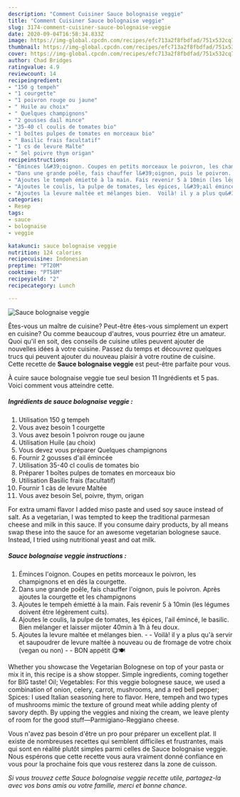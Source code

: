 ```yaml
---
description: "Comment Cuisiner Sauce bolognaise veggie"
title: "Comment Cuisiner Sauce bolognaise veggie"
slug: 3174-comment-cuisiner-sauce-bolognaise-veggie
date: 2020-09-04T16:58:34.833Z
image: https://img-global.cpcdn.com/recipes/efc713a2f8fbdfad/751x532cq70/sauce-bolognaise-veggie-photo-principale-de-la-recette.jpg
thumbnail: https://img-global.cpcdn.com/recipes/efc713a2f8fbdfad/751x532cq70/sauce-bolognaise-veggie-photo-principale-de-la-recette.jpg
cover: https://img-global.cpcdn.com/recipes/efc713a2f8fbdfad/751x532cq70/sauce-bolognaise-veggie-photo-principale-de-la-recette.jpg
author: Chad Bridges
ratingvalue: 4.9
reviewcount: 14
recipeingredient:
- "150 g tempeh"
- "1 courgette"
- "1 poivron rouge ou jaune"
- " Huile au choix"
- " Quelques champignons"
- "2 gousses dail mince"
- "35-40 cl coulis de tomates bio"
- "1 boîtes pulpes de tomates en morceaux bio"
- " Basilic frais facultatif"
- "1 cs de levure Malte"
- " Sel poivre thym origan"
recipeinstructions:
- "Éminces l&#39;oignon. Coupes en petits morceaux le poivron, les champignons et en dés la courgette."
- "Dans une grande poêle, fais chauffer l&#39;oignon, puis le poivron. Après ajoutes la courgette et les champignons"
- "Ajoutes le tempeh émietté à la main. Fais revenir 5 à 10min (les légumes doivent être légèrement cuits)."
- "Ajoutes le coulis, la pulpe de tomates, les épices, l&#39;ail émincé, le basilic. Bien mélanger et laisser mijoter 40min à 1h à feu doux."
- "Ajoutes la levure maltée et mélanges bien.  Voilà! il y a plus qu&#39;à servir et saupoudrer de levure maltée à nouveau ou de fromage de votre choix (vegan ou non)  BON appétit 😋🍽"
categories:
- Resep
tags:
- sauce
- bolognaise
- veggie

katakunci: sauce bolognaise veggie 
nutrition: 124 calories
recipecuisine: Indonesian
preptime: "PT20M"
cooktime: "PT58M"
recipeyield: "2"
recipecategory: Lunch

---
```



![Sauce bolognaise veggie](https://img-global.cpcdn.com/recipes/efc713a2f8fbdfad/751x532cq70/sauce-bolognaise-veggie-photo-principale-de-la-recette.jpg)

Êtes-vous un maître de cuisine? Peut-être êtes-vous simplement un expert en cuisine? Ou comme beaucoup d'autres, vous pourriez être un amateur. Quoi qu'il en soit, des conseils de cuisine utiles peuvent ajouter de nouvelles idées à votre cuisine. Passez du temps et découvrez quelques trucs qui peuvent ajouter du nouveau plaisir à votre routine de cuisine. Cette recette de <strong> Sauce bolognaise veggie </strong> est peut-être parfaite pour vous.

<!--inarticleads1-->

À cuire sauce bolognaise veggie tue seul besion 11 Ingrédients et 5 pas. Voici comment vous atteindre cette.

##### Ingrédients de sauce bolognaise veggie :

1. Utilisation 150 g tempeh
1. Vous avez besoin 1 courgette
1. Vous avez besoin 1 poivron rouge ou jaune
1. Utilisation  Huile (au choix)
1. Vous devez vous préparer  Quelques champignons
1. Fournir 2 gousses d&#39;ail émincée
1. Utilisation 35-40 cl coulis de tomates bio
1. Préparer 1 boîtes pulpes de tomates en morceaux bio
1. Utilisation  Basilic frais (facultatif)
1. Fournir 1 càs de levure Maltée
1. Vous avez besoin  Sel, poivre, thym, origan


For extra umami flavor I added miso paste and used soy sauce instead of salt. As a vegetarian, I was tempted to keep the traditional parmesan cheese and milk in this sauce. If you consume dairy products, by all means swap these into the sauce for an awesome vegetarian bolognese sauce. Instead, I tried using nutritional yeast and oat milk. 

<!--inarticleads2-->

##### Sauce bolognaise veggie instructions :

1. Éminces l&#39;oignon. Coupes en petits morceaux le poivron, les champignons et en dés la courgette.
1. Dans une grande poêle, fais chauffer l&#39;oignon, puis le poivron. Après ajoutes la courgette et les champignons
1. Ajoutes le tempeh émietté à la main. Fais revenir 5 à 10min (les légumes doivent être légèrement cuits).
1. Ajoutes le coulis, la pulpe de tomates, les épices, l&#39;ail émincé, le basilic. Bien mélanger et laisser mijoter 40min à 1h à feu doux.
1. Ajoutes la levure maltée et mélanges bien. -  - Voilà! il y a plus qu&#39;à servir et saupoudrer de levure maltée à nouveau ou de fromage de votre choix (vegan ou non) -  - BON appétit 😋🍽


Whether you showcase the Vegetarian Bolognese on top of your pasta or mix it in, this recipe is a show stopper. Simple ingredients, coming together for BIG taste! Oil; Vegetables: For this veggie bolognese sauce, we used a combination of onion, celery, carrot, mushrooms, and a red bell pepper; Spices: I used Italian seasoning here to flavor. Here, tempeh and two types of mushrooms mimic the texture of ground meat while adding plenty of savory depth. By upping the veggies and nixing the cream, we leave plenty of room for the good stuff—Parmigiano-Reggiano cheese. 

<!--inarticleads1-->

<p>
Vous n'avez pas besoin d'être un pro pour préparer un excellent plat. Il existe de nombreuses recettes qui semblent difficiles et frustrantes, mais qui sont en réalité plutôt simples parmi celles de Sauce bolognaise veggie. Nous espérons que cette recette vous aura vraiment donné confiance en vous pour la prochaine fois que vous resterez dans la zone de cuisson.
</p>

<p>
<i>Si vous trouvez cette Sauce bolognaise veggie recette utile, partagez-la avec vos bons amis ou votre famille, merci et bonne chance.</i>
</p>
